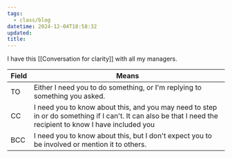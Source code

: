 ```yaml
---
tags:
  - class/blog
datetime: 2024-12-04T18:58:32
updated: 
title: 
---
```

I have this [[Conversation for clarity]] with all my managers.

| Field | Means                                                                                                                                                       |
| ----- | ----------------------------------------------------------------------------------------------------------------------------------------------------------- |
| TO    | Either I need you to do something, or I'm replying to something you asked.                                                                                  |
| CC    | I need you to know about this, and you may need to step in or do something if I can't. It can also be that I need the recipient to know I have included you |
| BCC   | I need you to know about this, but I don't expect you to be involved or mention it to others.                                                               |
